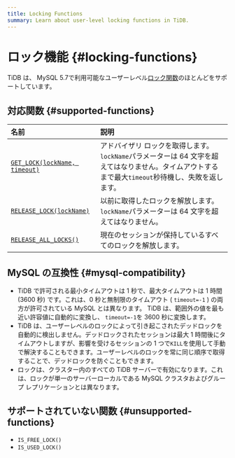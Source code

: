 ```yaml
---
title: Locking Functions
summary: Learn about user-level locking functions in TiDB.
---
```


# ロック機能 {#locking-functions}

TiDB は、 MySQL 5.7で利用可能なユーザーレベル[ロック関数](https://dev.mysql.com/doc/refman/5.7/en/locking-functions.html)のほとんどをサポートしています。

## 対応関数 {#supported-functions}

| 名前                                                                                                                 | 説明                                                                                     |
| :----------------------------------------------------------------------------------------------------------------- | :------------------------------------------------------------------------------------- |
| [`GET_LOCK(lockName, timeout)`](https://dev.mysql.com/doc/refman/5.7/en/locking-functions.html#function_get-lock)  | アドバイザリ ロックを取得します。 `lockName`パラメーターは 64 文字を超えてはなりません。タイムアウトするまで最大`timeout`秒待機し、失敗を返します。 |
| [`RELEASE_LOCK(lockName)`](https://dev.mysql.com/doc/refman/5.7/en/locking-functions.html#function_release-lock)   | 以前に取得したロックを解放します。 `lockName`パラメーターは 64 文字を超えてはなりません。                                   |
| [`RELEASE_ALL_LOCKS()`](https://dev.mysql.com/doc/refman/5.7/en/locking-functions.html#function_release-all-locks) | 現在のセッションが保持しているすべてのロックを解放します。                                                          |

## MySQL の互換性 {#mysql-compatibility}

-   TiDB で許可される最小タイムアウトは 1 秒で、最大タイムアウトは 1 時間 (3600 秒) です。これは、0 秒と無制限のタイムアウト ( `timeout=-1` ) の両方が許可されている MySQL とは異なります。 TiDB は、範囲外の値を最も近い許容値に自動的に変換し、 `timeout=-1`を 3600 秒に変換します。
-   TiDB は、ユーザーレベルのロックによって引き起こされたデッドロックを自動的に検出しません。デッドロックされたセッションは最大 1 時間後にタイムアウトしますが、影響を受けるセッションの 1 つで`KILL`を使用して手動で解決することもできます。ユーザーレベルのロックを常に同じ順序で取得することで、デッドロックを防ぐこともできます。
-   ロックは、クラスター内のすべての TiDB サーバーで有効になります。これは、ロックが単一のサーバーローカルである MySQL クラスタおよびグループ レプリケーションとは異なります。

## サポートされていない関数 {#unsupported-functions}

-   `IS_FREE_LOCK()`
-   `IS_USED_LOCK()`
